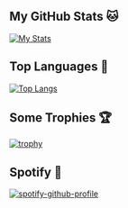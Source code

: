 ## My GitHub Stats 🐱
[![My Stats](https://github-readme-stats.vercel.app/api?username=MelidaZ&theme=react&show_icons=true&hide_border=true&title_color=2c98ff&icon_color=2c98ff&bg_color=0d1117)](#)

## Top Languages 🎲
[![Top Langs](https://github-readme-stats.vercel.app/api/top-langs/?username=MelidaZ&layout=compact&theme=react&show_icons=true&hide_border=true&title_color=2c98ff&icon_color=2c98ff&bg_color=0d1117)](#)

## Some Trophies 🏆
[![trophy](https://github-profile-trophy.vercel.app/?username=MelidaZ&theme=discord)](#)

## Spotify 🎵
[![spotify-github-profile](https://spotify-github-profile.vercel.app/api/view?uid=217hsdjy2blc65cp43gbq5ini&cover_image=true&theme=compact)](#)
